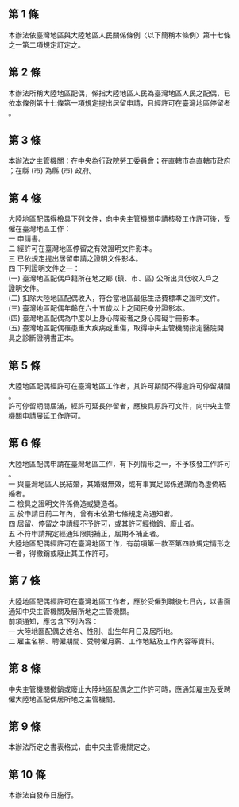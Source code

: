 第 1 條
-------
本辦法依臺灣地區與大陸地區人民關係條例〈以下簡稱本條例〉第十七條  
之一第二項規定訂定之。

第 2 條
-------
本辦法所稱大陸地區配偶，係指大陸地區人民為臺灣地區人民之配偶，已  
依本條例第十七條第一項規定提出居留申請，且經許可在臺灣地區停留者  
。

第 3 條
-------
本辦法之主管機關：在中央為行政院勞工委員會；在直轄市為直轄市政府  
；在縣 (市) 為縣 (市) 政府。

第 4 條
-------
大陸地區配偶得檢具下列文件，向中央主管機關申請核發工作許可後，受  
僱在臺灣地區工作：  
一  申請書。  
二  經許可在臺灣地區停留之有效證明文件影本。  
三  已依規定提出居留申請之證明文件影本。  
四  下列證明文件之一：  
 (一) 臺灣地區配偶戶籍所在地之鄉 (鎮、市、區) 公所出具低收入戶之  
      證明文件。  
 (二) 扣除大陸地區配偶收入，符合當地區最低生活費標準之證明文件。  
 (三) 臺灣地區配偶年齡在六十五歲以上之國民身分證影本。  
 (四) 臺灣地區配偶為中度以上身心障礙者之身心障礙手冊影本。  
 (五) 臺灣地區配偶罹患重大疾病或重傷，取得中央主管機關指定醫院開  
      具之診斷證明書正本。

第 5 條
-------
大陸地區配偶經許可在臺灣地區工作者，其許可期間不得逾許可停留期間  
。  
許可停留期間屆滿，經許可延長停留者，應檢具原許可文件，向中央主管  
機關申請展延工作許可。

第 6 條
-------
大陸地區配偶申請在臺灣地區工作，有下列情形之一，不予核發工作許可  
。  
一  與臺灣地區人民結婚，其婚姻無效，或有事實足認係通謀而為虛偽結  
    婚者。  
二  檢具之證明文件係偽造或變造者。  
三  於申請日前二年內，曾有未依第七條規定為通知者。  
四  居留、停留之申請經不予許可，或其許可經撤銷、廢止者。  
五  不符申請規定經通知限期補正，屆期不補正者。  
大陸地區配偶經許可在臺灣地區工作，有前項第一款至第四款規定情形之  
一者，得撤銷或廢止其工作許可。

第 7 條
-------
大陸地區配偶經許可在臺灣地區工作者，應於受僱到職後七日內，以書面  
通知中央主管機關及居所地之主管機關。  
前項通知，應包含下列內容：  
一  大陸地區配偶之姓名、性別、出生年月日及居所地。  
二  雇主名稱、聘僱期間、受聘僱月薪、工作地點及工作內容等資料。

第 8 條
-------
中央主管機關撤銷或廢止大陸地區配偶之工作許可時，應通知雇主及受聘  
僱大陸地區配偶居所地之主管機關。

第 9 條
-------
本辦法所定之書表格式，由中央主管機關定之。

第 10 條
--------
本辦法自發布日施行。

